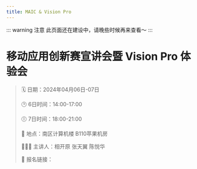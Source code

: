 ```yaml
---
title: MAIC & Vision Pro
---
```


::: warning 注意
此页面还在建设中，请晚些时候再来查看～
:::

# 移动应用创新赛宣讲会暨 Vision Pro 体验会

> 🗓️ 日期：2024年04月06日-07日
> 
> 🕑 6日时间：14:00-17:00
> 
> 🕕 7日时间：18:00-21:00
> 
> 🏢 地点：南区计算机楼 B110苹果机房
> 
> 👩🏻‍💻 主讲人：相开原 张天翼 陈悦华
> 
> 🔗 报名链接：
